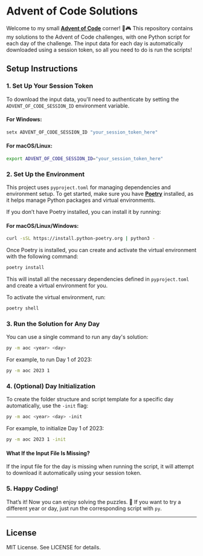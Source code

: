
# Advent of Code Solutions

Welcome to my small **[Advent of Code](https://adventofcode.com/)** corner! 🎄🎮 This repository contains my solutions to the Advent of Code challenges, with one Python script for each day of the challenge. The input data for each day is automatically downloaded using a session token, so all you need to do is run the scripts!

## Setup Instructions

### 1. Set Up Your Session Token

To download the input data, you'll need to authenticate by setting the `ADVENT_OF_CODE_SESSION_ID` environment variable.

#### For Windows:
```cmd
setx ADVENT_OF_CODE_SESSION_ID "your_session_token_here"
```

#### For macOS/Linux:
```bash
export ADVENT_OF_CODE_SESSION_ID="your_session_token_here"
```

### 2. Set Up the Environment

This project uses `pyproject.toml` for managing dependencies and environment setup. To get started, make sure you have **[Poetry](https://python-poetry.org/)** installed, as it helps manage Python packages and virtual environments.

If you don’t have Poetry installed, you can install it by running:

#### For macOS/Linux/Windows:
```bash
curl -sSL https://install.python-poetry.org | python3 -
```

Once Poetry is installed, you can create and activate the virtual environment with the following command:

```bash
poetry install
```

This will install all the necessary dependencies defined in `pyproject.toml` and create a virtual environment for you.

To activate the virtual environment, run:

```bash
poetry shell
```

### 3. Run the Solution for Any Day


You can use a single command to run any day's solution:

```bash
py -m aoc <year> <day>
```

For example, to run Day 1 of 2023:

```bash
py -m aoc 2023 1
```

### 4. (Optional) Day Initialization
To create the folder structure and script template for a specific day automatically, use the `-init` flag:

```bash
py -m aoc <year> <day> -init
```

For example, to initialize Day 1 of 2023:

```bash
py -m aoc 2023 1 -init
```

#### What If the Input File Is Missing?
If the input file for the day is missing when running the script, it will attempt to download it automatically using your session token.

### 5. Happy Coding!

That’s it! Now you can enjoy solving the puzzles. 🎉 If you want to try a different year or day, just run the corresponding script with `py`.

---

## License

MIT License. See LICENSE for details.
